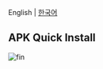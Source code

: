 English |  <a href="README.ko.md">한국어</a>

## APK Quick Install

![fin](https://user-images.githubusercontent.com/43294688/84275058-92be0b00-ab6b-11ea-91ec-10b020ed0fb4.gif)
